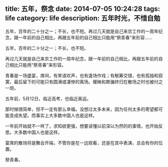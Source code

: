 title: 五年，祭念
date: 2014-07-05 10:24:28
tags: life
category: life
description: 五年时光，不惜自勉
---
五年，百年的二十分之一；不长，也不短。再过几天就是自己来京工作的一周年纪念，跟一年前的自己相比，再跟五年前的自己相比只能用“祭青春”来形容……
<!--more-->
五年，百年的二十分之一；不长，也不短。

再过几天就是自己来京工作的一周年纪念，跟一年前的自己相比，再跟五年前的自己相比只能用“祭青春”来形容。

青春是一场盛宴，席间，有笑语欢声，也有逢场作戏；有觥筹交错，也有孤独和寂寞，最后留下的可能只有圆满或凄惨的离场。暧昧和欺骗终归在散场之时也被付之一炬。

五年前，5月12日，临近高考，也临近奥运。

那时候很简单，但不一定有那么幸福。没想过太多未来，因为任何太多的寄望都可能变成失望。而事实上大多数中国人也是这样。

一年前开始就不一样了，求知欲更强，想要读懂以前深以为然的的事情，也开始反思。大多数中国人也是这样。

宴席的散场将是舞会开端，不管你是在一边观看，还是在其中表演，总会有你的位置。

祭青春。